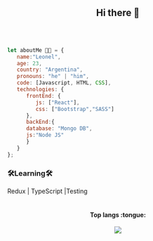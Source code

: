 <div align="center">
   <h2>Hi there 👋 </h2>
  
</div>

<br></br>
```javascript
let aboutMe 👨‍💻 = {
   name:"Leonel",
   age: 23,
   country: "Argentina",
   pronouns: "he" | "him",
   code: [Javascript, HTML, CSS],
   technologies: {
      frontEnd: {
         js: ["React"],
         css: ["Bootstrap","SASS"]
      },
      backEnd:{
      database: "Mongo DB",
      js:"Node JS"
      }
   }    
};
```
### 🛠Learning🛠
 Redux | TypeScript |Testing 
 <br></br>
 
 <h4 align="center">Top langs :tongue:</h4>
 <div align="center">
   <img  src="https://github-readme-stats.vercel.app/api/top-langs/?username=leotammaro&langs_count=10&theme=tokyonight&layout=compact" />
</div>
 
